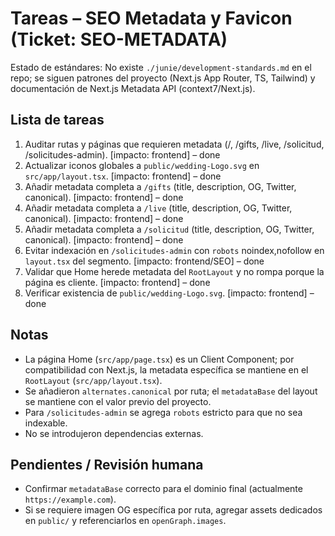 # Tareas – SEO Metadata y Favicon (Ticket: SEO-METADATA)

Estado de estándares: No existe `./junie/development-standards.md` en el repo; se siguen patrones del proyecto (Next.js App Router, TS, Tailwind) y documentación de Next.js Metadata API (context7/Next.js).

## Lista de tareas
1. Auditar rutas y páginas que requieren metadata (/, /gifts, /live, /solicitud, /solicitudes-admin). [impacto: frontend] – done
2. Actualizar iconos globales a `public/wedding-Logo.svg` en `src/app/layout.tsx`. [impacto: frontend] – done
3. Añadir metadata completa a `/gifts` (title, description, OG, Twitter, canonical). [impacto: frontend] – done
4. Añadir metadata completa a `/live` (title, description, OG, Twitter, canonical). [impacto: frontend] – done
5. Añadir metadata completa a `/solicitud` (title, description, OG, Twitter, canonical). [impacto: frontend] – done
6. Evitar indexación en `/solicitudes-admin` con `robots` noindex,nofollow en `layout.tsx` del segmento. [impacto: frontend/SEO] – done
7. Validar que Home herede metadata del `RootLayout` y no rompa porque la página es cliente. [impacto: frontend] – done
8. Verificar existencia de `public/wedding-Logo.svg`. [impacto: frontend] – done

## Notas
- La página Home (`src/app/page.tsx`) es un Client Component; por compatibilidad con Next.js, la metadata específica se mantiene en el `RootLayout` (`src/app/layout.tsx`).
- Se añadieron `alternates.canonical` por ruta; el `metadataBase` del layout se mantiene con el valor previo del proyecto.
- Para `/solicitudes-admin` se agrega `robots` estricto para que no sea indexable.
- No se introdujeron dependencias externas.

## Pendientes / Revisión humana
- Confirmar `metadataBase` correcto para el dominio final (actualmente `https://example.com`).
- Si se requiere imagen OG específica por ruta, agregar assets dedicados en `public/` y referenciarlos en `openGraph.images`.
